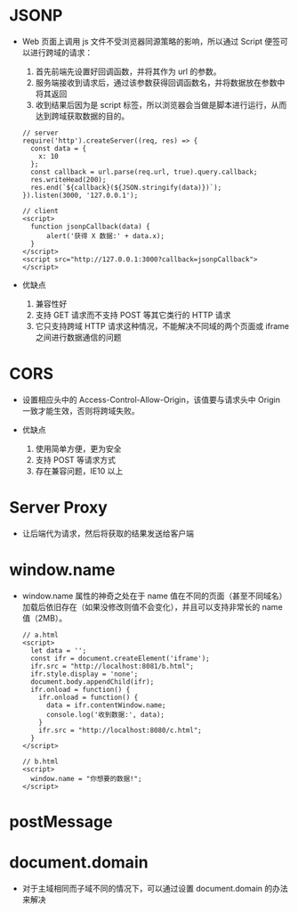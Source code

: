 # JSONP

- Web 页面上调用 js 文件不受浏览器同源策略的影响，所以通过 Script 便签可以进行跨域的请求：

  1.  首先前端先设置好回调函数，并将其作为 url 的参数。
  2.  服务端接收到请求后，通过该参数获得回调函数名，并将数据放在参数中将其返回
  3.  收到结果后因为是 script 标签，所以浏览器会当做是脚本进行运行，从而达到跨域获取数据的目的。

  ```
  // server
  require('http').createServer((req, res) => {
    const data = {
      x: 10
    };
    const callback = url.parse(req.url, true).query.callback;
    res.writeHead(200);
    res.end(`${callback}(${JSON.stringify(data)})`);
  }).listen(3000, '127.0.0.1');

  // client
  <script>
    function jsonpCallback(data) {
        alert('获得 X 数据:' + data.x);
    }
  </script>
  <script src="http://127.0.0.1:3000?callback=jsonpCallback"></script>
  ```

- 优缺点

  1.  兼容性好
  2.  支持 GET 请求而不支持 POST 等其它类行的 HTTP 请求
  3.  它只支持跨域 HTTP 请求这种情况，不能解决不同域的两个页面或 iframe 之间进行数据通信的问题

# CORS

- 设置相应头中的 Access-Control-Allow-Origin，该值要与请求头中 Origin 一致才能生效，否则将跨域失败。

- 优缺点

  1.  使用简单方便，更为安全
  2.  支持 POST 等请求方式
  3.  存在兼容问题，IE10 以上

# Server Proxy

- 让后端代为请求，然后将获取的结果发送给客户端

# window.name

- window.name 属性的神奇之处在于 name 值在不同的页面（甚至不同域名）加载后依旧存在（如果没修改则值不会变化），并且可以支持非常长的 name 值（2MB）。

  ```
  // a.html
  <script>
    let data = '';
    const ifr = document.createElement('iframe');
    ifr.src = "http://localhost:8081/b.html";
    ifr.style.display = 'none';
    document.body.appendChild(ifr);
    ifr.onload = function() {
      ifr.onload = function() {
        data = ifr.contentWindow.name;
        console.log('收到数据:', data);
      }
      ifr.src = "http://localhost:8080/c.html";
    }
  </script>

  // b.html
  <script>
    window.name = "你想要的数据!";
  </script>
  ```

# postMessage

# document.domain

- 对于主域相同而子域不同的情况下，可以通过设置 document.domain 的办法来解决
